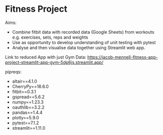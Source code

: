 # Fitness Project

Aims: 
- Combine fitbit data with recorded data (Google Sheets) from workouts
e.g. exercises, sets, reps and weights
- Use as opportunity to develop understanding of unit testing with pytest
- Analyse and then visualise data together using Streamlit web app.


Link to reduced App with just Gym Data:
https://jacob-mennell-fitness-app-project-streamlit-app-gym-5dp6js.streamlit.app/

 pipreqs: 
- altair==4.1.0
- CherryPy==18.6.0
- fitbit==0.3.1
- gspread==5.6.2
- numpy==1.23.3
- oauthlib==3.2.2
- pandas==1.4.4
- plotly==5.9.0
- pytest==7.1.2
- streamlit==1.11.0

